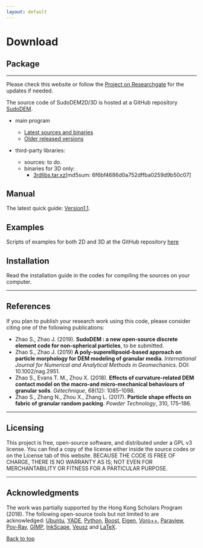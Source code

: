 ```yaml
---
layout: default
---
```


# Download

## Package
* * *
Please check this website or follow the [Project on Researchgate](https://www.researchgate.net/project/SudoDEM-a-discrete-element-code-for-non-spherical-particles) for the updates if needed.

The source code of SudoDEM2D/3D is hosted at a GitHub repository [SudoDEM](https://github.com/SudoDEM/SudoDEM).
- main program
  - [Latest sources and binaries](https://github.com/SudoDEM/SudoDEM/releases/tag/v1.3.6)
  - [Older released versions](https://github.com/SudoDEM/SudoDEM/releases)

- third-party libraries:
   - sources: to do.
   - binaries for 3D only:
     - [3rdlibs.tar.xz](https://zenodo.org/record/2683766#.XNQh7-EzY5k)[md5sum: 6f6bf4686d0a752dffba0259d9b50c07]


## Manual

The latest quick guide: [Version1.1](https://www.researchgate.net/publication/335392133_A_Quick_Guide_for_SudoDEM_A_Discrete_Element_Code_for_Non-spherical_Particles).

## Examples

Scripts of examples for both 2D and 3D at the GitHub repository [here](https://github.com/SwaySZ/ExamplesSudoDEM)

## Installation
Read the installation guide in the codes for compiling the sources on your computer.
* * *

## References
If you plan to publish your research work using this code, please consider citing one of the following publications:
- Zhao S., Zhao J. (2019). **SudoDEM : a new open-source discrete element code for non-spherical particles**, to be submitted.
- Zhao S., Zhao J. (2019) **A poly-superellipsoid-based approach on particle morphology for DEM modeling of granular media**. _International Journal for Numerical and Analytical Methods in Geomechanics_. DOI: 10.1002/nag.2951.
- Zhao S., Evans T. M., Zhou X. (2018). **Effects of curvature-related DEM contact model on the macro-and micro-mechanical behaviours of granular soils**. _Gétechnique_, 68(12): 1085–1098.
- Zhao S., Zhang N., Zhou X., Zhang L. (2017). **Particle shape effects on fabric of granular random packing**. _Powder Technology_, 310, 175–186.

* * *

## Licensing
This project is free, open-source software, and distributed under a GPL v3 license. You can find a copy of the license either inside the source codes or on the License tab of this website. BECAUSE THE CODE IS FREE OF CHARGE, THERE IS NO WARRANTY AS IS; NOT EVEN FOR MERCHANTABILITY OR FITNESS FOR A PARTICULAR PURPOSE.
* * *

## Acknowledgments
The work was partially supported by the Hong Kong Scholars Program (2018). The following open-source tools but not limited to are acknowledged: [Ubuntu](https://www.ubuntu.com/), [YADE](https://yade-dem.org/doc/), [Python](https://www.python.org/), [Boost](http://www.boost.org/), [Eigen](http://eigen.tuxfamily.org/index.php?title=Main_Page), [Voro++](http://math.lbl.gov/voro++/), [Paraview](https://www.paraview.org/), [Pov-Ray](http://www.povray.org/), [GIMP](https://www.gimp.org/), [InkScape](https://inkscape.org/en/), [Veusz](https://veusz.github.io/) and [LaTeX](https://www.tug.org/).

[Back to top](#top)
